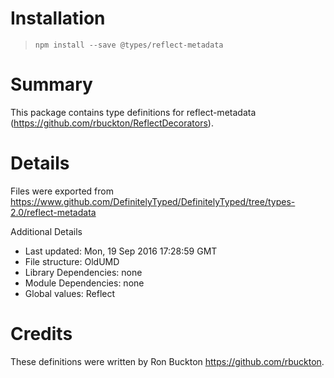 # Installation
> `npm install --save @types/reflect-metadata`

# Summary
This package contains type definitions for reflect-metadata (https://github.com/rbuckton/ReflectDecorators).

# Details
Files were exported from https://www.github.com/DefinitelyTyped/DefinitelyTyped/tree/types-2.0/reflect-metadata

Additional Details
 * Last updated: Mon, 19 Sep 2016 17:28:59 GMT
 * File structure: OldUMD
 * Library Dependencies: none
 * Module Dependencies: none
 * Global values: Reflect

# Credits
These definitions were written by Ron Buckton <https://github.com/rbuckton>.
